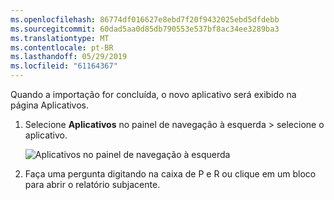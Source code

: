 ```yaml
---
ms.openlocfilehash: 86774df016627e8ebd7f20f9432025ebd5dfdebb
ms.sourcegitcommit: 60dad5aa0d85db790553e537bf8ac34ee3289ba3
ms.translationtype: MT
ms.contentlocale: pt-BR
ms.lasthandoff: 05/29/2019
ms.locfileid: "61164367"
---
```

Quando a importação for concluída, o novo aplicativo será exibido na página Aplicativos.

1. Selecione **Aplicativos** no painel de navegação à esquerda > selecione o aplicativo.
   
     ![Aplicativos no painel de navegação à esquerda](media/powerbi-service-apps-open-app/power-bi-service-apps-left-nav.png)
2. Faça uma pergunta digitando na caixa de P e R ou clique em um bloco para abrir o relatório subjacente. 

